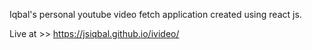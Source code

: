 Iqbal's personal youtube video fetch application created using react js.

Live at >> https://jsiqbal.github.io/ivideo/
